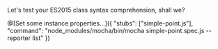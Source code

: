 Let's test your ES2015 class syntax comprehension, shall we?

@[Set some instance properties...]({ "stubs": ["simple-point.js"], "command": "node_modules/mocha/bin/mocha simple-point.spec.js --reporter list" })
